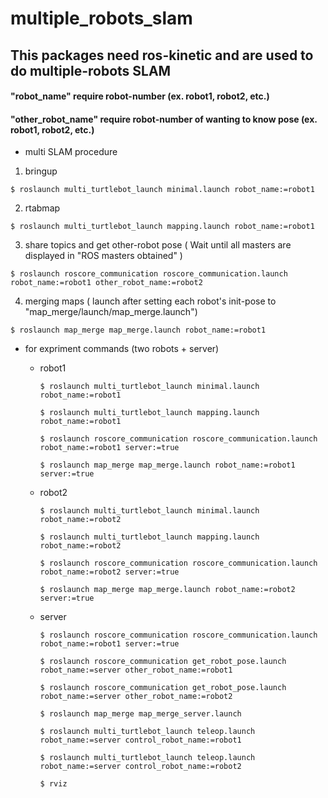 # multiple_robots_slam

## This packages need ros-kinetic and are used to do multiple-robots SLAM

#### "robot_name" require robot-number (ex. robot1, robot2, etc.)
#### "other_robot_name" require robot-number of wanting to know pose (ex. robot1, robot2, etc.)

- multi SLAM procedure

1. bringup

```
$ roslaunch multi_turtlebot_launch minimal.launch robot_name:=robot1
```

2. rtabmap

```
$ roslaunch multi_turtlebot_launch mapping.launch robot_name:=robot1
```

3. share topics and get other-robot pose ( Wait until all masters are displayed in "ROS masters obtained" )
```
$ roslaunch roscore_communication roscore_communication.launch robot_name:=robot1 other_robot_name:=robot2
```

4. merging maps ( launch after setting each robot's init-pose to "map_merge/launch/map_merge.launch")

```
$ roslaunch map_merge map_merge.launch robot_name:=robot1
```

- for expriment commands (two robots + server)

  - robot1

    ```
    $ roslaunch multi_turtlebot_launch minimal.launch robot_name:=robot1

    $ roslaunch multi_turtlebot_launch mapping.launch robot_name:=robot1

    $ roslaunch roscore_communication roscore_communication.launch robot_name:=robot1 server:=true

    $ roslaunch map_merge map_merge.launch robot_name:=robot1 server:=true
    ```

  - robot2

    ```
    $ roslaunch multi_turtlebot_launch minimal.launch robot_name:=robot2

    $ roslaunch multi_turtlebot_launch mapping.launch robot_name:=robot2

    $ roslaunch roscore_communication roscore_communication.launch robot_name:=robot2 server:=true

    $ roslaunch map_merge map_merge.launch robot_name:=robot2 server:=true
    ```
  - server

    ```
    $ roslaunch roscore_communication roscore_communication.launch robot_name:=robot1 server:=true

    $ roslaunch roscore_communication get_robot_pose.launch robot_name:=server other_robot_name:=robot1

    $ roslaunch roscore_communication get_robot_pose.launch robot_name:=server other_robot_name:=robot2

    $ roslaunch map_merge map_merge_server.launch

    $ roslaunch multi_turtlebot_launch teleop.launch robot_name:=server control_robot_name:=robot1

    $ roslaunch multi_turtlebot_launch teleop.launch robot_name:=server control_robot_name:=robot2

    $ rviz
    ```